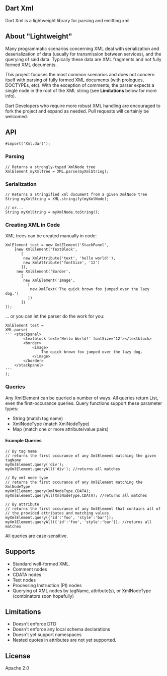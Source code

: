 ## Dart Xml ##
Dart Xml is a lightweight library for parsing and emitting xml.

## About "Lightweight" ##
Many programmatic scenarios concerning XML deal with serialization and
deserialization of data (usually for transmission between services), 
and the querying of said data.  Typically these data are XML fragments 
and not fully formed XML documents. 

This project focuses the most common scenarios and does not concern itself with 
parsing of fully formed XML documents (with prologues, DOCTYPEs, etc). With the 
exception of comments, the parser expects a single node in the root of the XML
string (see **Limitations** below for more info).

Dart Developers who require more robust XML handling are encouraged to fork the
project and expand as needed.  Pull requests will certainly be welcomed.

## API ##
    #import('Xml.dart');

### Parsing ###
    // Returns a strongly-typed XmlNode tree
    XmlElement myXmlTree = XML.parse(myXmlString);
	
### Serialization ###
	// Returns a stringified xml document from a given XmlNode tree
	String myXmlString = XML.stringify(myXmlNode);
	
	// or...
	String myXmlString = myXmlNode.toString();

### Creating XML in Code ###
XML trees can be created manually in code:

    XmlElement test = new XmlElement('StackPanel',
        [new XmlElement('TextBlock',
           [
            new XmlAttribute('text', 'hello world!'),
            new XmlAttribute('fontSize', '12')
           ]),
         new XmlElement('Border',
           [
            new XmlElement('Image',
              [
               new XmlText('The quick brown fox jumped over the lazy dog.')
              ])
           ])
    ]);

... or you can let the parser do the work for you:

    XmlElement test = 
    XML.parse(
    ''' <stackpanel>
    		<textblock text='Hello World!' fontSize='12'></textblock>
    		<border>
    			<image>
    				The quick brown fox jumped over the lazy dog.
    			</image>
    		</border>
   		</stackpanel>
	'''
	);

### Queries ###
Any XmlElement can be queried a number of ways.  All queries return 
List<XmlElement>, even the first-occurance queries.  Query functions support
these parameter types:

* String (match tag name)
* XmlNodeType (match XmlNodeType)
* Map (match one or more attribute/value pairs)


#### Example Queries ####
    // By tag name
    // returns the first occurance of any XmlElement matching the given tagName
    myXmlElement.query('div');
    myXmlElement.queryAll('div'); //returns all matches
    
    // By xml node type
    // returns the first occurance of any XmlElement matching the XmlNodeType
    myXmlElement.query(XmlNodeType.CDATA);
    myXmlElement.queryAll(XmlNodeType.CDATA); //returns all matches

    // By attribute
    // returns the first occurance of any XmlElement that contains all of
    // the provided attributes and matching values
    myXmlElement.query({'id':'foo', 'style':'bar'});
    myXmlElement.queryAll({'id':'foo', 'style':'bar'}); //returns all matches	

All queries are case-sensitive.

## Supports ##
* Standard well-formed XML.
* Comment nodes
* CDATA nodes
* Text nodes
* Processing Instruction (PI) nodes
* Querying of XML nodes by tagName, attribute(s), or XmlNodeType (combinators
soon hopefully)

## Limitations ##
* Doesn't enforce DTD
* Doesn't enforce any local schema declarations
* Doesn't yet support namespaces
* Nested quotes in attributes are not yet supported.
	
## License ##
Apache 2.0